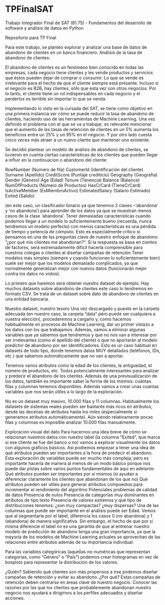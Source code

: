 # TPFinalSAT
Trabajo Integrador Final de SAT (81.75) - Fundamentos del desarrollo de software y análisis de datos en Python

Repositorio para TP Final

Para este trabajo, se planteo explorar y analizar una base de datos de abandono de clientes en un banco financiero.
Análisis de la tasa de abandono de clientes:

El abandono de clientes es un fenómeno bien conocido en todas las empresas, cada negocio tiene clientes y les vende productos y servicios que éstos pueden dejar de comprar o consumir. Lo que se vende es irrelevante para el hecho de que el cliente siempre está presente. Incluso si el negocio es B2B, hay clientes, sólo que esta vez son otros negocios. Por lo tanto, el cliente tiene un rol indispensables en cada negocio y el perderlos es terrible sin importar lo que se venda.

Implementando lo visto en la cursada del SAT, se tiene como objetivo en una primera instancia ver cómo se puede reducir la tasa de abandono de clientes, haciendo uso de las herramientas de Machine Learning.
Una vez definido el problema con el que se va a trabajar, es relevante mencionar que el aumento de las tasas de retención de clientes en un 5% aumenta los beneficios entre un 25% y un 95% en el negocio. Y por otro lado cuesta cinco veces más atraer a un nuevo cliente que mantener uno existente.

Se decidió plantear un modelo de análisis de abandono de clientes, se tuvieron en cuenta ciertas características de los clientes que pueden llegar a influir en la continuacion o abandono del cliente:

RowNumber (Numero de fila)
CustomerId (Identificación del cliente)
Surname (Apellido)
CreditScore (Puntaje crediticio)
Geography (Geografía)
Gender (Género)
Age (Edad)
Tenure (Tenencia)
Balance (Balance)
NumOfProducts (Número de Productos)
HasCrCard (TieneCrCard)
IsActiveMember (EsMiembroActivo)
EstimatedSalary (Salario Estimado)
Exited (Salido)

(en este caso, un clasificador binario ya que tenemos 2 clases –‘abandona’ y ‘no abandona’) para aprender de los datos ya que se muestran menos casos de la clase ‘abandona’.
Tener demasiadas características cuando podemos llegar a un modelo lo suficientemente bueno (recuerda, nunca tendremos un modelo perfecto) con menos características es una pérdida de tiempo y potencia de cómputo.
Esto es especialmente crítico si pensamos en una de las preguntas clave de nuestro enfoque de abandono: “¿por qué mis clientes me abandonan?“. Si la respuesta se basa en cientos de factores, será extremadamente difícil hacerla comprensible para nuestros colegas o clientes al diseñar campañas de retención
Tener modelos más simples (siempre y cuando funcionen lo suficientemente bien) suele ser mejor que los modelos demasiado complicados, ya que normalmente generalizan mejor con nuevos datos (funcionarán mejor contra los datos no vistos).

Lo primero que haremos será obtener nuestro dataset de ejemplo. Hay muchos datasets sobre abandono de clientes
este caso lo tendremos en formato CSV. Se trata de un dataset sobre dato de abandono de clientes en una entidad bancaria.

Nuestro dataset, nuestro tesoro
Una vez descargado y puesto en la carpeta adecuada (en nuestro caso, la carpeta “data” pero puede ser cualquiera a vuestra elección), procederemos a cargarlo y, como hacemos habitualmente en procesos de Machine Learning, dar un primer vistazo a los datos con los que trabajamos. Además, vamos a eliminar algunas variables que ya sabemos que tendremos y que no nos van a interesar por ser irrelevantes (como el apellido del cliente) o que no aportarán al modelo predictor de abandono por ser identificadores. Esto es un caso habitual en datasets de todo tipo, donde tenemos datos MUY detallados (teléfonos, IDs, etc.) que sabemos automáticamente que no van a aportar.


Tenemos varios atributos como la edad de los clientes, la antiguedad, el número de productos, etc. Todos potencialmente interesantes para analizar y predecir el abandono de los clientes. Además de una previsualización de los datos, también es importante saber la forma de los mismos: cuántas filas y columnas tenemos disponibles. Además vamos a crear unas cuantas variables que nos serán útiles a lo largo de la exploración.


No es un dataset muy masivo, 10.000 filas y 11 columnas. Habitualmente los datasets de sistemas reales pueden ser bastante más ricos en atributos, desde las decenas de atributos hasta los miles (especialmente si generamos atributos automáticamente). Aún siendo relativamente pocas filas y columnas es imposible analizar 10.000 filas manualmente.

Exploración visual del dato
Para hacernos una idea breve de cómo se relacionan nuestros datos con nuestro label (la columna “Exited”, que marca si ese cliente se fue del banco o no) vamos a explorar visualmente los datos con algunos gráficos básicos. Así podremos empezar a tener una idea de qué atributos pueden ser importantes a la hora de predecir el abandono. Esta exploración de variables puede ser mucho más compleja, pero es importante hacerla de manera al menos de un modo básico porque nos puede dar pistas sobre varios puntos fundamentales de aquí en adelante:
Qué atributos pueden ser importantes por sí mismos (si ayudan a diferenciar claramente los clientes que abandonan de los que no)
Qué atributos pueden ser útiles para generar atributos compuestos para incrementar el rendimiento del algoritmo
Potenciales problemas de calidad de datos
Presencia de nulos
Presencia de categorías muy dominantes en atributos de tipo texto
Presencia de valores extremos y qué tipo de distribuciones tenemos: ¿son muy compactas? ¿muy dispersas?
Una de las columnas que puede ser importante en el análisis puede ser Edad. Vemos que al segmentarla por el label, diferencia los casos 0 (no abandona) y 1 (abandona) de manera significativa. Sin embargo, el hecho de que por sí misma diferencie el label no es una garantía de que al entrenar nuestro modelo de predicción de abandono tenga una gran importancia, ya que la mayoría de los modelos de Machine Learning actuales se aprovechan de las relaciones entre atributos además de su importancia individual.

Para las variables categóricas (aquellas no-numéricas que representan categorías, como “Género” o “País”) podemos crear histogramas en vez de boxplots para representar la distribución de los valores.


¿Quién?
Sabiendo qué clientes son más propensos a irse podemos diseñar campañas de retención y evitar su abandono.
¿Por qué?
Estas campañas de retención deben centrarse en áreas clave de nuestro negocio. Conocer las razones por las que los clientes que probablemente abandonan nuestro negocio nos ayudará a dirigirnos a los perfiles adecuados y diseñar acciones.


